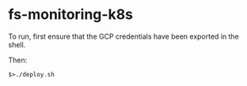 # fs-monitoring-k8s

To run, first ensure that the GCP credentials have been exported in the shell.

Then:

```
$>./deploy.sh
```
